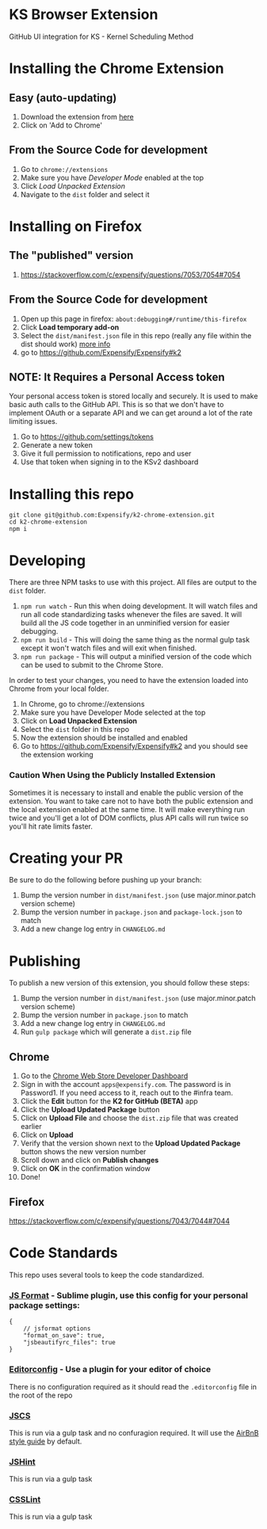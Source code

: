 KS Browser Extension
=============

GitHub UI integration for KS - Kernel Scheduling Method

# Installing the Chrome Extension
## Easy (auto-updating)
1. Download the extension from [here](https://chrome.google.com/webstore/detail/k2-for-github/hmhoemhekchomabhoccbidjnoenbphno?hl=en-US)
2. Click on 'Add to Chrome'

## From the Source Code for development
1. Go to `chrome://extensions`
2. Make sure you have _Developer Mode_ enabled at the top
3. Click _Load Unpacked Extension_
4. Navigate to the `dist` folder and select it

# Installing on Firefox
## The "published" version
1. https://stackoverflow.com/c/expensify/questions/7053/7054#7054

## From the Source Code for development
1. Open up this page in firefox: `about:debugging#/runtime/this-firefox`
1. Click **Load temporary add-on**
1. Select the `dist/manifest.json` file in this repo (really any file within the dist should work) [more info](https://developer.mozilla.org/en-US/docs/Mozilla/Add-ons/WebExtensions/Your_first_WebExtension#Trying_it_out)
1. go to https://github.com/Expensify/Expensify#k2

## NOTE: It Requires a Personal Access token
Your personal access token is stored locally and securely. It is used to make basic auth calls to the GitHub API. This is so that we don't have to implement OAuth or a separate API and we can get around a lot of the rate limiting issues.

1. Go to https://github.com/settings/tokens
2. Generate a new token
3. Give it full permission to notifications, repo and user
4. Use that token when signing in to the KSv2 dashboard

# Installing this repo
```
git clone git@github.com:Expensify/k2-chrome-extension.git
cd k2-chrome-extension
npm i
```

# Developing
There are three NPM tasks to use with this project. All files are output to the `dist` folder.

1. `npm run watch` - Run this when doing development. It will watch files and run all code standardizing tasks whenever the files are saved. It will build all the JS code together in an unminified version for easier debugging.
1. `npm run build` - This will doing the same thing as the normal gulp task except it won't watch files and will exit when finished.
1. `npm run package` - This will output a minified version of the code which can be used to submit to the Chrome Store.

In order to test your changes, you need to have the extension loaded into Chrome from your local folder.

1. In Chrome, go to chrome://extensions
1. Make sure you have Developer Mode selected at the top
1. Click on **Load Unpacked Extension**
1. Select the `dist` folder in this repo
1. Now the extension should be installed and enabled
1. Go to https://github.com/Expensify/Expensify#k2 and you should see the extension working

### Caution When Using the Publicly Installed Extension
Sometimes it is necessary to install and enable the public version of the extension. You want to take care not to have both the public extension and the local extension enabled at the same time. It will make everything run twice and you'll get a lot of DOM conflicts, plus API calls will run twice so you'll hit rate limits faster.

# Creating your PR
Be sure to do the following before pushing up your branch:
1. Bump the version number in `dist/manifest.json` (use major.minor.patch version scheme)
1. Bump the version number in `package.json` and `package-lock.json` to match
1. Add a new change log entry in `CHANGELOG.md`

# Publishing
To publish a new version of this extension, you should follow these steps:

1. Bump the version number in `dist/manifest.json` (use major.minor.patch version scheme)
1. Bump the version number in `package.json` to match
1. Add a new change log entry in `CHANGELOG.md`
1. Run `gulp package` which will generate a `dist.zip` file

## Chrome
1. Go to the [Chrome Web Store Developer Dashboard](https://chrome.google.com/webstore/developer/dashboard)
1. Sign in with the account `apps@expensify.com`. The password is in Password1. If you need access to it, reach out to the #infra team.
1. Click the **Edit** button for the **K2 for GitHub (BETA)** app
1. Click the **Upload Updated Package** button
1. Click on **Upload File** and choose the `dist.zip` file that was created earlier
1. Click on **Upload**
1. Verify that the version shown next to the **Upload Updated Package** button shows the new version number
1. Scroll down and click on **Publish changes**
1. Click on **OK** in the confirmation window
1. Done!

## Firefox
https://stackoverflow.com/c/expensify/questions/7043/7044#7044

# Code Standards
This repo uses several tools to keep the code standardized.

### [JS Format](https://github.com/jdc0589/JsFormat) - Sublime plugin, use this config for your personal package settings:
```
{
    // jsformat options
    "format_on_save": true,
    "jsbeautifyrc_files": true
}
```

### [Editorconfig](http://editorconfig.org/) - Use a plugin for your editor of choice
There is no configuration required as it should read the `.editorconfig` file in the root of the repo

### [JSCS](https://github.com/jscs-dev/node-jscs)
This is run via a gulp task and no confuragion required. It will use the [AirBnB style guide](https://github.com/airbnb/javascript) by default.

### [JSHint](http://jshint.com/)
This is run via a gulp task

### [CSSLint](https://github.com/CSSLint/csslint)
This is run via a gulp task
